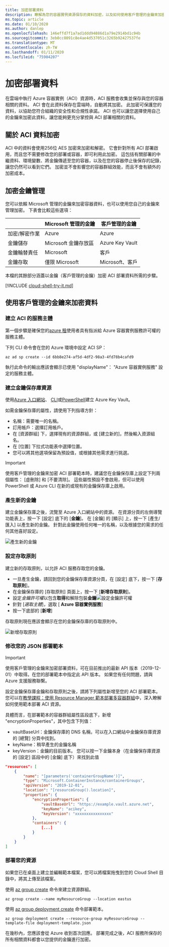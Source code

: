 ```yaml
---
title: 加密部署資料
description: 瞭解為您的容器實例資源保存的資料加密，以及如何使用客戶管理的金鑰來加密資料
ms.topic: article
ms.date: 01/10/2020
ms.author: danlep
ms.openlocfilehash: 146effd7f1a7ad1ddd94886d1a79e2914bd1c94b
ms.sourcegitcommit: 3eb0cc8091c8e4ae4d537051c3265b92427537fe
ms.translationtype: MT
ms.contentlocale: zh-TW
ms.lasthandoff: 01/11/2020
ms.locfileid: "75904207"
---
```

# <a name="encrypt-deployment-data"></a>加密部署資料

在雲端中執行 Azure 容器實例（ACI）資源時，ACI 服務會收集並保存與您的容器相關的資料。 ACI 會在此資料保存在雲端時，自動將其加密。 此加密可保護您的資料，以協助您符合組織的安全性和合規性承諾。 ACI 也可以讓您選擇使用自己的金鑰來加密此資料，讓您能夠更充分掌控與 ACI 部署相關的資料。

## <a name="about-aci-data-encryption"></a>關於 ACI 資料加密 

ACI 中的資料會使用256位 AES 加密來加密和解密。 它會針對所有 ACI 部署啟用，而且您不需要修改您的部署或容器，即可利用此加密。 這包括有關部署的中繼資料、環境變數、將金鑰傳遞至您的容器，以及在您的容器停止後保存的記錄，讓您仍然可以看到它們。 加密並不會影響您的容器群組效能，而且不會有額外的加密成本。

## <a name="encryption-key-management"></a>加密金鑰管理

您可以依賴 Microsoft 管理的金鑰來加密容器資料，也可以使用您自己的金鑰來管理加密。 下表會比較這些選項： 

|    |    Microsoft 管理的金鑰     |     客戶管理的金鑰     |
|----|----|----|
|    加密/解密作業    |    Azure    |    Azure    |
|    金鑰儲存    |    Microsoft 金鑰存放區    |    Azure Key Vault    |
|    金鑰輪替責任    |    Microsoft    |    客戶    |
|    金鑰存取    |    僅限 Microsoft    |    Microsoft、客戶    |

本檔的其餘部分涵蓋以金鑰（客戶管理的金鑰）加密 ACI 部署資料所需的步驟。 

[!INCLUDE [cloud-shell-try-it.md](../../includes/cloud-shell-try-it.md)]

## <a name="encrypt-data-with-a-customer-managed-key"></a>使用客戶管理的金鑰來加密資料

### <a name="create-service-principal-for-aci"></a>建立 ACI 的服務主體

第一個步驟是確保您的[azure 租](https://docs.microsoft.com/azure/active-directory/develop/quickstart-create-new-tenant)使用者具有指派給 Azure 容器實例服務許可權的服務主體。 

下列 CLI 命令會在您的 Azure 環境中設定 ACI SP：

```azurecli-interactive
az ad sp create --id 6bb8e274-af5d-4df2-98a3-4fd78b4cafd9
```

執行此命令的輸出應該會顯示已使用 "displayName"： "Azure 容器實例服務" 設定的服務主體。

### <a name="create-a-key-vault-resource"></a>建立金鑰保存庫資源

使用[Azure 入口網站](https://docs.microsoft.com/azure/key-vault/quick-create-portal#create-a-vault)、 [CLI](https://docs.microsoft.com/azure/key-vault/quick-create-cli)或[PowerShell](https://docs.microsoft.com/azure/key-vault/quick-create-powershell)建立 Azure Key Vault。 

如需金鑰保存庫的屬性，請使用下列指導方針： 
* 名稱：需要唯一的名稱。 
* 訂用帳戶：選擇訂用帳戶。
* 在 [資源群組] 下，選擇現有的資源群組，或 [建立新的]，然後輸入資源組名。
* 在 [位置] 下拉式功能表中選擇位置。
* 您可以將其他選項保留為預設值，或根據其他需求進行挑選。

> [!IMPORTANT]
> 使用客戶管理的金鑰來加密 ACI 部署範本時，建議您在金鑰保存庫上設定下列兩個屬性： [虛刪除] 和 [不要清除]。 這些屬性預設不會啟用，但可以使用 PowerShell 或 Azure CLI 在新的或現有的金鑰保存庫上啟用。

### <a name="generate-a-new-key"></a>產生新的金鑰 

建立金鑰保存庫之後，流覽至 Azure 入口網站中的資源。 在資源分頁的左側導覽功能表上，按一下 [設定] 底下的 [**金鑰**]。 在 [金鑰] 的 [顯示] 上，按一下 [產生/匯入] 以產生新的金鑰。 針對此金鑰使用任何唯一的名稱，以及根據您的需求的任何其他喜好設定。 

![產生新的金鑰](./media/container-instances-encrypt-data/generate-key.png)

### <a name="set-access-policy"></a>設定存取原則

建立新的存取原則，以允許 ACI 服務存取您的金鑰。

* 一旦產生金鑰，請回到您的金鑰保存庫資源分頁，在 [設定] 底下，按一下 [**存取原則**]。
* 在金鑰保存庫的 [存取原則] 頁面上，按一下 [**新增存取原則**]。
* 設定*金鑰許可權*以包含**取得**和解除包裝**金鑰**![設定金鑰許可權](./media/container-instances-encrypt-data/set-key-permissions.png)
* 針對 [*選取主體*]，選取 [ **Azure 容器實例服務**]
* 按一下底部的 [**新增**] 

存取原則現在應該會顯示在您的金鑰保存庫的存取原則中。

![新增存取原則](./media/container-instances-encrypt-data/access-policy.png)

### <a name="modify-your-json-deployment-template"></a>修改您的 JSON 部署範本

> [!IMPORTANT]
> 使用客戶管理的金鑰來加密部署資料，可在目前推出的最新 API 版本（2019-12-01）中取得。在您的部署範本中指定此 API 版本。 如果您有任何問題，請與 Azure 支援服務聯繫。

設定金鑰保存庫金鑰和存取原則之後，請將下列屬性新增至您的 ACI 部署範本。 您可以在[教學課程：使用 Resource Manager 範本部署多容器群組](https://docs.microsoft.com/azure/container-instances/container-instances-multi-container-group)中，深入瞭解如何使用範本部署 ACI 資源。 

具體而言，在部署範本的容器群組屬性區段底下，新增 "encryptionProperties"，其中包含下列值：
* vaultBaseUrl：金鑰保存庫的 DNS 名稱，可以在入口網站中金鑰保存庫資源的 [總覽] 分頁中找到。
* keyName：稍早產生的金鑰名稱
* keyVersion：金鑰的目前版本。 您可以按一下金鑰本身（在金鑰保存庫資源的 [設定] 區段中的 [金鑰] 底下）來找到此值


```json
"resources": [
    {
        "name": "[parameters('containerGroupName')]",
        "type": "Microsoft.ContainerInstance/containerGroups",
        "apiVersion": "2019-12-01",
        "location": "[resourceGroup().location]",    
        "properties": {
            "encryptionProperties": {
                "vaultBaseUrl": "https://example.vault.azure.net",
                "keyName": "acikey",
                "keyVersion": "xxxxxxxxxxxxxxxx"
            },
            "containers": {
                [...]
            }
        }
    }
]
```

### <a name="deploy-your-resources"></a>部署您的資源

如果您已在桌面上建立並編輯範本檔案，您可以將檔案拖曳到您的 Cloud Shell 目錄中，將其上傳至該檔案。 

使用 [az group create][az-group-create] 命令來建立資源群組。

```azurecli-interactive
az group create --name myResourceGroup --location eastus
```

使用 [az group deployment create][az-group-deployment-create] 命令部署範本。

```azurecli-interactive
az group deployment create --resource-group myResourceGroup --template-file deployment-template.json
```

在幾秒內，您應該會從 Azure 收到首次回應。 部署完成之後，ACI 服務所保存的所有相關資料都會以您提供的金鑰進行加密。

<!-- LINKS - Internal -->
[az-group-create]: /cli/azure/group#az-group-create
[az-group-deployment-create]: /cli/azure/group/deployment#az-group-deployment-create